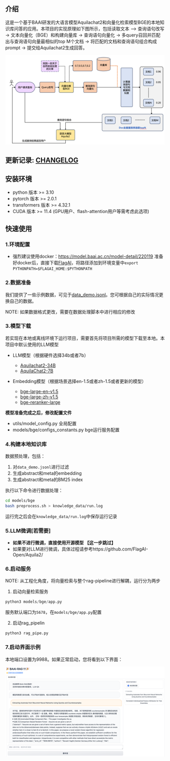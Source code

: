 ## 介绍
这是一个基于BAAI研发的大语言模型Aquilachat2和向量化检索模型BGE的本地知识库问答的应用。本项目的实现原理如下图所示，包括读取文本 --> 查询语句改写 -> 文本向量化（BGE）和构建向量库 -> 查询语句向量化 -> 多query召回并匹配出与查询语句向量最相似的top M个文档 -> 将匹配的文档和查询语句组合构成prompt -> 提交给Aquilachat2生成回答。

![Image text](./image/rag-pipe-structer.png)

## 更新记录: [CHANGELOG](./CHANGELOG)

## 安装环境
* python 版本 >= 3.10
* pytorch 版本 >= 2.0.1
* transformers 版本 >= 4.32.1
* CUDA 版本 >= 11.4 (GPU用户、flash-attention用户等需考虑此选项)

## 快速使用

### 1.环境配置

- 强烈建议使用docker：https://model.baai.ac.cn/model-detail/220119 准备好docker后，直接下载[FlagAI](https://github.com/FlagAI-Open/FlagAI.git)，将路径添加到环境变量中`export PYTHONPATH=$FLAGAI_HOME:$PYTHONPATH`

### 2.数据准备

我们提供了一些示例数据，可见于[data_demo.jsonl](./models/bge/knowledge_data/data_demo.jsonl)。您可根据自己的实际情况更换自己的数据。

NOTE: 如果数据格式更改，需要在数据处理脚本中进行相应的修改

### 3.模型下载

若实现在本地或离线环境下运行项目，需要首先将项目所需的模型下载至本地。本项目中默认使用的LLM模型
- LLM模型（根据硬件选择34b或者7b）
  - [Aquilachat2-34B](https://model.baai.ac.cn/model-detail/100116)
  - [AquilaChat2-7B](https://model.baai.ac.cn/model-detail/100117)

- Embedding模型（根据场景选择en-1.5或者zh-1.5或者更新的模型）
  - [bge-large-en-v1.5](https://huggingface.co/BAAI/bge-large-en-v1.5)
  - [bge-large-zh-v1.5](https://huggingface.co/BAAI/bge-large-zh-v1.5)
  - [bge-reranker-large](https://huggingface.co/BAAI/bge-reranker-large)

**模型准备完成之后，修改配置文件**

- utils/model_config.py 全局配置
- models/bge/configs_constants.py bge运行服务配置


### 4.构建本地知识库

数据预处理，包括：
1. 对`data_demo.jsonl`进行过滤
2. 生成abstract和meta的embedding
3. 生成abstract和meta的BM25 index

执行以下命令进行数据处理：

```bash
cd models/bge
bash preprocess.sh > knowledge_data/run.log
```

运行完之后会在`knowledge_data/run.log`中保存运行记录


### 5.LLM微调[若需要]

- **如果不进行微调，直接使用开源模型 【这一步跳过】**
- 如果要对LLM进行微调，具体过程请参考https://github.com/FlagAI-Open/Aquila2/

### 6.启动服务

NOTE: 从工程化角度，将向量检索与整个rag-pipeline进行解耦，运行分为两步

1. 启动向量检索服务

```python
python3 models/bge/app.py
```
服务默认端口为`5678`，在`models/bge/app.py`配置

2. 启动rag_pipelin

```python
python3 rag_pipe.py
```

### 7.启动界面示例

本地端口设置为9988。如果正常启动，您将看到以下界面：

![Image text](image/baai-rag.png)
